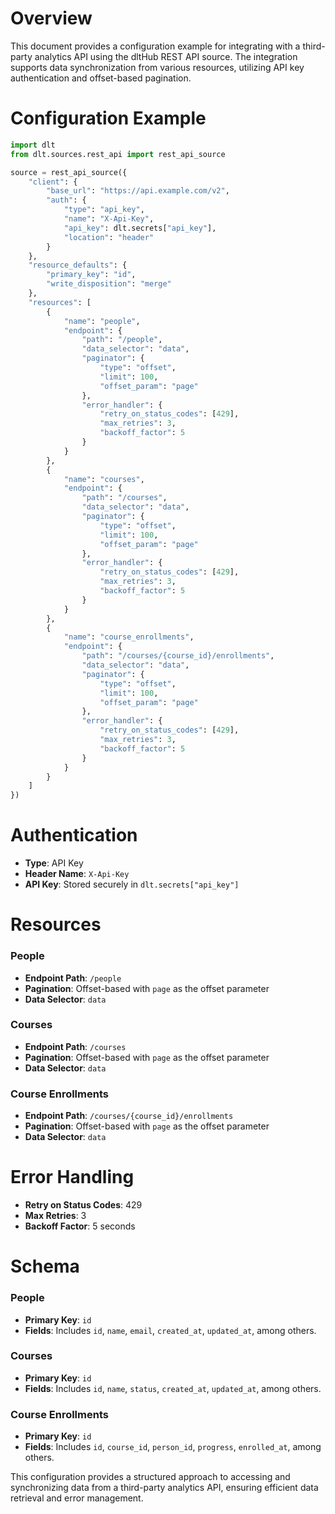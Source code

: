 # Overview

This document provides a configuration example for integrating with a third-party analytics API using the dltHub REST API source. The integration supports data synchronization from various resources, utilizing API key authentication and offset-based pagination.

# Configuration Example

```python
import dlt
from dlt.sources.rest_api import rest_api_source

source = rest_api_source({
    "client": {
        "base_url": "https://api.example.com/v2",
        "auth": {
            "type": "api_key",
            "name": "X-Api-Key",
            "api_key": dlt.secrets["api_key"],
            "location": "header"
        }
    },
    "resource_defaults": {
        "primary_key": "id",
        "write_disposition": "merge"
    },
    "resources": [
        {
            "name": "people",
            "endpoint": {
                "path": "/people",
                "data_selector": "data",
                "paginator": {
                    "type": "offset",
                    "limit": 100,
                    "offset_param": "page"
                },
                "error_handler": {
                    "retry_on_status_codes": [429],
                    "max_retries": 3,
                    "backoff_factor": 5
                }
            }
        },
        {
            "name": "courses",
            "endpoint": {
                "path": "/courses",
                "data_selector": "data",
                "paginator": {
                    "type": "offset",
                    "limit": 100,
                    "offset_param": "page"
                },
                "error_handler": {
                    "retry_on_status_codes": [429],
                    "max_retries": 3,
                    "backoff_factor": 5
                }
            }
        },
        {
            "name": "course_enrollments",
            "endpoint": {
                "path": "/courses/{course_id}/enrollments",
                "data_selector": "data",
                "paginator": {
                    "type": "offset",
                    "limit": 100,
                    "offset_param": "page"
                },
                "error_handler": {
                    "retry_on_status_codes": [429],
                    "max_retries": 3,
                    "backoff_factor": 5
                }
            }
        }
    ]
})
```

# Authentication

- **Type**: API Key
- **Header Name**: `X-Api-Key`
- **API Key**: Stored securely in `dlt.secrets["api_key"]`

# Resources

### People
- **Endpoint Path**: `/people`
- **Pagination**: Offset-based with `page` as the offset parameter
- **Data Selector**: `data`

### Courses
- **Endpoint Path**: `/courses`
- **Pagination**: Offset-based with `page` as the offset parameter
- **Data Selector**: `data`

### Course Enrollments
- **Endpoint Path**: `/courses/{course_id}/enrollments`
- **Pagination**: Offset-based with `page` as the offset parameter
- **Data Selector**: `data`

# Error Handling

- **Retry on Status Codes**: 429
- **Max Retries**: 3
- **Backoff Factor**: 5 seconds

# Schema

### People
- **Primary Key**: `id`
- **Fields**: Includes `id`, `name`, `email`, `created_at`, `updated_at`, among others.

### Courses
- **Primary Key**: `id`
- **Fields**: Includes `id`, `name`, `status`, `created_at`, `updated_at`, among others.

### Course Enrollments
- **Primary Key**: `id`
- **Fields**: Includes `id`, `course_id`, `person_id`, `progress`, `enrolled_at`, among others.

This configuration provides a structured approach to accessing and synchronizing data from a third-party analytics API, ensuring efficient data retrieval and error management.